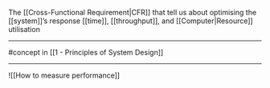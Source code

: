 The [[Cross-Functional Requirement|CFR]] that tell us about optimising the [[system]]’s response [[time]], [[throughput]], and [[Computer|Resource]] utilisation

---

#concept in [[1 - Principles of System Design]]

---

![[How to measure performance]]
